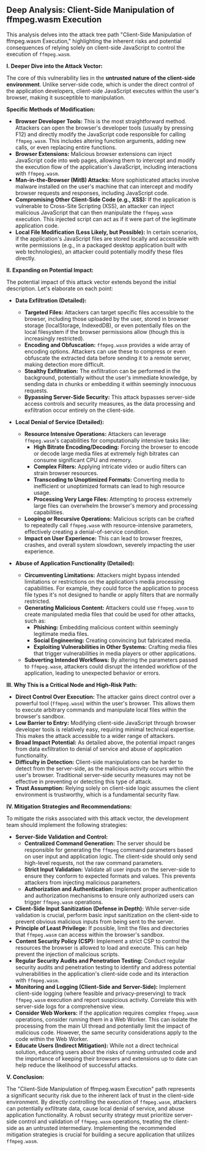 ## Deep Analysis: Client-Side Manipulation of ffmpeg.wasm Execution

This analysis delves into the attack tree path "Client-Side Manipulation of ffmpeg.wasm Execution," highlighting the inherent risks and potential consequences of relying solely on client-side JavaScript to control the execution of `ffmpeg.wasm`.

**I. Deeper Dive into the Attack Vector:**

The core of this vulnerability lies in the **untrusted nature of the client-side environment**. Unlike server-side code, which is under the direct control of the application developers, client-side JavaScript executes within the user's browser, making it susceptible to manipulation.

**Specific Methods of Modification:**

* **Browser Developer Tools:** This is the most straightforward method. Attackers can open the browser's developer tools (usually by pressing F12) and directly modify the JavaScript code responsible for calling `ffmpeg.wasm`. This includes altering function arguments, adding new calls, or even replacing entire functions.
* **Browser Extensions:** Malicious browser extensions can inject JavaScript code into web pages, allowing them to intercept and modify the execution flow of the application's JavaScript, including interactions with `ffmpeg.wasm`.
* **Man-in-the-Browser (MitB) Attacks:** More sophisticated attacks involve malware installed on the user's machine that can intercept and modify browser requests and responses, including JavaScript code.
* **Compromising Other Client-Side Code (e.g., XSS):** If the application is vulnerable to Cross-Site Scripting (XSS), an attacker can inject malicious JavaScript that can then manipulate the `ffmpeg.wasm` execution. This injected script can act as if it were part of the legitimate application code.
* **Local File Modification (Less Likely, but Possible):** In certain scenarios, if the application's JavaScript files are stored locally and accessible with write permissions (e.g., in a packaged desktop application built with web technologies), an attacker could potentially modify these files directly.

**II. Expanding on Potential Impact:**

The potential impact of this attack vector extends beyond the initial description. Let's elaborate on each point:

* **Data Exfiltration (Detailed):**
    * **Targeted Files:** Attackers can target specific files accessible to the browser, including those uploaded by the user, stored in browser storage (localStorage, IndexedDB), or even potentially files on the local filesystem if the browser permissions allow (though this is increasingly restricted).
    * **Encoding and Obfuscation:** `ffmpeg.wasm` provides a wide array of encoding options. Attackers can use these to compress or even obfuscate the extracted data before sending it to a remote server, making detection more difficult.
    * **Stealthy Exfiltration:** The exfiltration can be performed in the background, potentially without the user's immediate knowledge, by sending data in chunks or embedding it within seemingly innocuous requests.
    * **Bypassing Server-Side Security:** This attack bypasses server-side access controls and security measures, as the data processing and exfiltration occur entirely on the client-side.

* **Local Denial of Service (Detailed):**
    * **Resource Intensive Operations:** Attackers can leverage `ffmpeg.wasm`'s capabilities for computationally intensive tasks like:
        * **High Bitrate Encoding/Decoding:**  Forcing the browser to encode or decode large media files at extremely high bitrates can consume significant CPU and memory.
        * **Complex Filters:** Applying intricate video or audio filters can strain browser resources.
        * **Transcoding to Unoptimized Formats:** Converting media to inefficient or unoptimized formats can lead to high resource usage.
        * **Processing Very Large Files:**  Attempting to process extremely large files can overwhelm the browser's memory and processing capabilities.
    * **Looping or Recursive Operations:** Malicious scripts can be crafted to repeatedly call `ffmpeg.wasm` with resource-intensive parameters, effectively creating a denial-of-service condition.
    * **Impact on User Experience:** This can lead to browser freezes, crashes, and overall system slowdown, severely impacting the user experience.

* **Abuse of Application Functionality (Detailed):**
    * **Circumventing Limitations:** Attackers might bypass intended limitations or restrictions on the application's media processing capabilities. For example, they could force the application to process file types it's not designed to handle or apply filters that are normally restricted.
    * **Generating Malicious Content:** Attackers could use `ffmpeg.wasm` to create manipulated media files that could be used for other attacks, such as:
        * **Phishing:** Embedding malicious content within seemingly legitimate media files.
        * **Social Engineering:** Creating convincing but fabricated media.
        * **Exploiting Vulnerabilities in Other Systems:**  Crafting media files that trigger vulnerabilities in media players or other applications.
    * **Subverting Intended Workflows:** By altering the parameters passed to `ffmpeg.wasm`, attackers could disrupt the intended workflow of the application, leading to unexpected behavior or errors.

**III. Why This is a Critical Node and High-Risk Path:**

* **Direct Control Over Execution:** The attacker gains direct control over a powerful tool (`ffmpeg.wasm`) within the user's browser. This allows them to execute arbitrary commands and manipulate local files within the browser's sandbox.
* **Low Barrier to Entry:**  Modifying client-side JavaScript through browser developer tools is relatively easy, requiring minimal technical expertise. This makes the attack accessible to a wider range of attackers.
* **Broad Impact Potential:** As detailed above, the potential impact ranges from data exfiltration to denial of service and abuse of application functionality.
* **Difficulty in Detection:** Client-side manipulations can be harder to detect from the server-side, as the malicious activity occurs within the user's browser. Traditional server-side security measures may not be effective in preventing or detecting this type of attack.
* **Trust Assumption:** Relying solely on client-side logic assumes the client environment is trustworthy, which is a fundamental security flaw.

**IV. Mitigation Strategies and Recommendations:**

To mitigate the risks associated with this attack vector, the development team should implement the following strategies:

* **Server-Side Validation and Control:**
    * **Centralized Command Generation:**  The server should be responsible for generating the `ffmpeg` command parameters based on user input and application logic. The client-side should only send high-level requests, not the raw command parameters.
    * **Strict Input Validation:**  Validate all user inputs on the server-side to ensure they conform to expected formats and values. This prevents attackers from injecting malicious parameters.
    * **Authorization and Authentication:** Implement proper authentication and authorization mechanisms to ensure only authorized users can trigger `ffmpeg.wasm` operations.
* **Client-Side Input Sanitization (Defense in Depth):** While server-side validation is crucial, perform basic input sanitization on the client-side to prevent obvious malicious inputs from being sent to the server.
* **Principle of Least Privilege:**  If possible, limit the files and directories that `ffmpeg.wasm` can access within the browser's sandbox.
* **Content Security Policy (CSP):** Implement a strict CSP to control the resources the browser is allowed to load and execute. This can help prevent the injection of malicious scripts.
* **Regular Security Audits and Penetration Testing:** Conduct regular security audits and penetration testing to identify and address potential vulnerabilities in the application's client-side code and its interaction with `ffmpeg.wasm`.
* **Monitoring and Logging (Client-Side and Server-Side):** Implement client-side logging (where feasible and privacy-preserving) to track `ffmpeg.wasm` execution and report suspicious activity. Correlate this with server-side logs for a comprehensive view.
* **Consider Web Workers:**  If the application requires complex `ffmpeg.wasm` operations, consider running them in a Web Worker. This can isolate the processing from the main UI thread and potentially limit the impact of malicious code. However, the same security considerations apply to the code within the Web Worker.
* **Educate Users (Indirect Mitigation):** While not a direct technical solution, educating users about the risks of running untrusted code and the importance of keeping their browsers and extensions up to date can help reduce the likelihood of successful attacks.

**V. Conclusion:**

The "Client-Side Manipulation of ffmpeg.wasm Execution" path represents a significant security risk due to the inherent lack of trust in the client-side environment. By directly controlling the execution of `ffmpeg.wasm`, attackers can potentially exfiltrate data, cause local denial of service, and abuse application functionality. A robust security strategy must prioritize server-side control and validation of `ffmpeg.wasm` operations, treating the client-side as an untrusted intermediary. Implementing the recommended mitigation strategies is crucial for building a secure application that utilizes `ffmpeg.wasm`.
